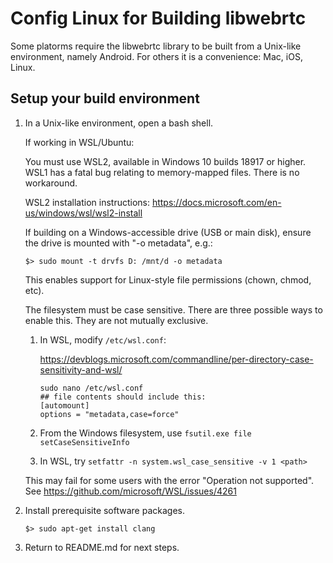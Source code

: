# Config Linux for Building libwebrtc

Some platorms require the libwebrtc library to be built from a Unix-like environment, namely Android. For others it is a convenience: Mac, iOS, Linux.

## Setup your build environment

1. In a Unix-like environment, open a bash shell.

    If working in WSL/Ubuntu:

    You must use WSL2, available in Windows 10 builds 18917 or higher. WSL1 has a fatal bug relating to memory-mapped files. There is no workaround.

    WSL2 installation instructions: https://docs.microsoft.com/en-us/windows/wsl/wsl2-install

    If building on a Windows-accessible drive (USB or main disk), ensure the drive is mounted with "-o metadata", e.g.:

    `$> sudo mount -t drvfs D: /mnt/d -o metadata`
  
    This enables support for Linux-style file permissions (chown, chmod, etc).

    The filesystem must be case sensitive. There are three possible ways to enable this. They are not mutually exclusive.
    
    1. In WSL, modify `/etc/wsl.conf`:

        https://devblogs.microsoft.com/commandline/per-directory-case-sensitivity-and-wsl/

        ```
        sudo nano /etc/wsl.conf
        ## file contents should include this:
        [automount]
        options = "metadata,case=force"
        ```

    2. From the Windows filesystem, use `fsutil.exe file setCaseSensitiveInfo`

    3. In WSL, try `setfattr -n system.wsl_case_sensitive -v 1 <path>`
    
    This may fail for some users with the error "Operation not supported". See https://github.com/microsoft/WSL/issues/4261


2. Install prerequisite software packages.

    `$> sudo apt-get install clang`

3. Return to README.md for next steps.
 